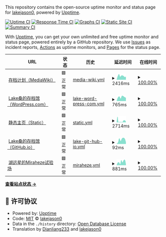 This repository contains the open-source uptime monitor and status page for [lakejason0](https://lakejason0.wordpress.com), powered by [Upptime](https://github.com/upptime/upptime).

[![Uptime CI](https://github.com/lakejason0/status/workflows/Uptime%20CI/badge.svg)](https://github.com/upptime/upptime/actions?query=workflow%3A%22Uptime+CI%22)
[![Response Time CI](https://github.com/lakejason0/status/workflows/Response%20Time%20CI/badge.svg)](https://github.com/upptime/upptime/actions?query=workflow%3A%22Response+Time+CI%22)
[![Graphs CI](https://github.com/lakejason0/status/workflows/Graphs%20CI/badge.svg)](https://github.com/upptime/upptime/actions?query=workflow%3A%22Graphs+CI%22)
[![Static Site CI](https://github.com/lakejason0/status/workflows/Static%20Site%20CI/badge.svg)](https://github.com/upptime/upptime/actions?query=workflow%3A%22Static+Site+CI%22)
[![Summary CI](https://github.com/lakejason0/status/workflows/Summary%20CI/badge.svg)](https://github.com/upptime/upptime/actions?query=workflow%3A%22Summary+CI%22)

With [Upptime](https://upptime.js.org), you can get your own unlimited and free uptime monitor and status page, powered entirely by a GitHub repository. We use [Issues](https://github.com/lakejason0/status/issues) as incident reports, [Actions](https://github.com/lakejason0/status/actions) as uptime monitors, and [Pages](https://status.lakejason0.ml) for the status page.

<!--start: status pages-->
<!-- This summary is generated by Upptime (https://github.com/upptime/upptime) -->
<!-- Do not edit this manually, your changes will be overwritten -->
<!-- prettier-ignore -->
| URL | 状态 | 历史 | 延迟时间 | 在线时间 |
| --- | ------ | ------- | ------------- | ------ |
| <img alt="" src="https://favicons.githubusercontent.com/lakeus.xyz" height="13"> [存档计划（MediaWiki）](https://lakeus.xyz) | 🟩 正常 | [media-wiki.yml](https://github.com/lakejason0/status/commits/HEAD/history/media-wiki.yml) | <details><summary><img alt="延迟时间图表" src="./graphs/media-wiki/response-time-week.png" height="20"> 2416ms</summary><br><a href="https://status.lakejason0.ml/history/media-wiki"><img alt="延迟时间 4324" src="https://img.shields.io/endpoint?url=https%3A%2F%2Fraw.githubusercontent.com%2Flakejason0%2Fstatus%2FHEAD%2Fapi%2Fmedia-wiki%2Fresponse-time.json"></a><br><a href="https://status.lakejason0.ml/history/media-wiki"><img alt="24小时延迟时间 1966" src="https://img.shields.io/endpoint?url=https%3A%2F%2Fraw.githubusercontent.com%2Flakejason0%2Fstatus%2FHEAD%2Fapi%2Fmedia-wiki%2Fresponse-time-day.json"></a><br><a href="https://status.lakejason0.ml/history/media-wiki"><img alt="7天延迟时间 2416" src="https://img.shields.io/endpoint?url=https%3A%2F%2Fraw.githubusercontent.com%2Flakejason0%2Fstatus%2FHEAD%2Fapi%2Fmedia-wiki%2Fresponse-time-week.json"></a><br><a href="https://status.lakejason0.ml/history/media-wiki"><img alt="30天延迟时间 6024" src="https://img.shields.io/endpoint?url=https%3A%2F%2Fraw.githubusercontent.com%2Flakejason0%2Fstatus%2FHEAD%2Fapi%2Fmedia-wiki%2Fresponse-time-month.json"></a><br><a href="https://status.lakejason0.ml/history/media-wiki"><img alt="1年延迟时间 4324" src="https://img.shields.io/endpoint?url=https%3A%2F%2Fraw.githubusercontent.com%2Flakejason0%2Fstatus%2FHEAD%2Fapi%2Fmedia-wiki%2Fresponse-time-year.json"></a></details> | <details><summary><a href="https://status.lakejason0.ml/history/media-wiki">100.00%</a></summary><a href="https://status.lakejason0.ml/history/media-wiki"><img alt="在线时间 99.99%" src="https://img.shields.io/endpoint?url=https%3A%2F%2Fraw.githubusercontent.com%2Flakejason0%2Fstatus%2FHEAD%2Fapi%2Fmedia-wiki%2Fuptime.json"></a><br><a href="https://status.lakejason0.ml/history/media-wiki"><img alt="24小时在线时间 100.00%" src="https://img.shields.io/endpoint?url=https%3A%2F%2Fraw.githubusercontent.com%2Flakejason0%2Fstatus%2FHEAD%2Fapi%2Fmedia-wiki%2Fuptime-day.json"></a><br><a href="https://status.lakejason0.ml/history/media-wiki"><img alt="7天在线时间 100.00%" src="https://img.shields.io/endpoint?url=https%3A%2F%2Fraw.githubusercontent.com%2Flakejason0%2Fstatus%2FHEAD%2Fapi%2Fmedia-wiki%2Fuptime-week.json"></a><br><a href="https://status.lakejason0.ml/history/media-wiki"><img alt="30天在线时间 100.00%" src="https://img.shields.io/endpoint?url=https%3A%2F%2Fraw.githubusercontent.com%2Flakejason0%2Fstatus%2FHEAD%2Fapi%2Fmedia-wiki%2Fuptime-month.json"></a><br><a href="https://status.lakejason0.ml/history/media-wiki"><img alt="1年在线时间 99.99%" src="https://img.shields.io/endpoint?url=https%3A%2F%2Fraw.githubusercontent.com%2Flakejason0%2Fstatus%2FHEAD%2Fapi%2Fmedia-wiki%2Fuptime-year.json"></a></details>
| <img alt="" src="https://favicons.githubusercontent.com/lakejason0.wordpress.com" height="13"> [Lake桑的存档馆（WordPress.com）](https://lakejason0.wordpress.com) | 🟩 正常 | [lake-word-press-com.yml](https://github.com/lakejason0/status/commits/HEAD/history/lake-word-press-com.yml) | <details><summary><img alt="延迟时间图表" src="./graphs/lake-word-press-com/response-time-week.png" height="20"> 765ms</summary><br><a href="https://status.lakejason0.ml/history/lake-word-press-com"><img alt="延迟时间 667" src="https://img.shields.io/endpoint?url=https%3A%2F%2Fraw.githubusercontent.com%2Flakejason0%2Fstatus%2FHEAD%2Fapi%2Flake-word-press-com%2Fresponse-time.json"></a><br><a href="https://status.lakejason0.ml/history/lake-word-press-com"><img alt="24小时延迟时间 633" src="https://img.shields.io/endpoint?url=https%3A%2F%2Fraw.githubusercontent.com%2Flakejason0%2Fstatus%2FHEAD%2Fapi%2Flake-word-press-com%2Fresponse-time-day.json"></a><br><a href="https://status.lakejason0.ml/history/lake-word-press-com"><img alt="7天延迟时间 765" src="https://img.shields.io/endpoint?url=https%3A%2F%2Fraw.githubusercontent.com%2Flakejason0%2Fstatus%2FHEAD%2Fapi%2Flake-word-press-com%2Fresponse-time-week.json"></a><br><a href="https://status.lakejason0.ml/history/lake-word-press-com"><img alt="30天延迟时间 740" src="https://img.shields.io/endpoint?url=https%3A%2F%2Fraw.githubusercontent.com%2Flakejason0%2Fstatus%2FHEAD%2Fapi%2Flake-word-press-com%2Fresponse-time-month.json"></a><br><a href="https://status.lakejason0.ml/history/lake-word-press-com"><img alt="1年延迟时间 667" src="https://img.shields.io/endpoint?url=https%3A%2F%2Fraw.githubusercontent.com%2Flakejason0%2Fstatus%2FHEAD%2Fapi%2Flake-word-press-com%2Fresponse-time-year.json"></a></details> | <details><summary><a href="https://status.lakejason0.ml/history/lake-word-press-com">100.00%</a></summary><a href="https://status.lakejason0.ml/history/lake-word-press-com"><img alt="在线时间 99.98%" src="https://img.shields.io/endpoint?url=https%3A%2F%2Fraw.githubusercontent.com%2Flakejason0%2Fstatus%2FHEAD%2Fapi%2Flake-word-press-com%2Fuptime.json"></a><br><a href="https://status.lakejason0.ml/history/lake-word-press-com"><img alt="24小时在线时间 100.00%" src="https://img.shields.io/endpoint?url=https%3A%2F%2Fraw.githubusercontent.com%2Flakejason0%2Fstatus%2FHEAD%2Fapi%2Flake-word-press-com%2Fuptime-day.json"></a><br><a href="https://status.lakejason0.ml/history/lake-word-press-com"><img alt="7天在线时间 100.00%" src="https://img.shields.io/endpoint?url=https%3A%2F%2Fraw.githubusercontent.com%2Flakejason0%2Fstatus%2FHEAD%2Fapi%2Flake-word-press-com%2Fuptime-week.json"></a><br><a href="https://status.lakejason0.ml/history/lake-word-press-com"><img alt="30天在线时间 100.00%" src="https://img.shields.io/endpoint?url=https%3A%2F%2Fraw.githubusercontent.com%2Flakejason0%2Fstatus%2FHEAD%2Fapi%2Flake-word-press-com%2Fuptime-month.json"></a><br><a href="https://status.lakejason0.ml/history/lake-word-press-com"><img alt="1年在线时间 99.98%" src="https://img.shields.io/endpoint?url=https%3A%2F%2Fraw.githubusercontent.com%2Flakejason0%2Fstatus%2FHEAD%2Fapi%2Flake-word-press-com%2Fuptime-year.json"></a></details>
| <img alt="" src="https://favicons.githubusercontent.com/lakejason0.ml" height="13"> [静态主页（Static）](https://lakejason0.ml) | 🟩 正常 | [static.yml](https://github.com/lakejason0/status/commits/HEAD/history/static.yml) | <details><summary><img alt="延迟时间图表" src="./graphs/static/response-time-week.png" height="20"> 2714ms</summary><br><a href="https://status.lakejason0.ml/history/static"><img alt="延迟时间 1150" src="https://img.shields.io/endpoint?url=https%3A%2F%2Fraw.githubusercontent.com%2Flakejason0%2Fstatus%2FHEAD%2Fapi%2Fstatic%2Fresponse-time.json"></a><br><a href="https://status.lakejason0.ml/history/static"><img alt="24小时延迟时间 4133" src="https://img.shields.io/endpoint?url=https%3A%2F%2Fraw.githubusercontent.com%2Flakejason0%2Fstatus%2FHEAD%2Fapi%2Fstatic%2Fresponse-time-day.json"></a><br><a href="https://status.lakejason0.ml/history/static"><img alt="7天延迟时间 2714" src="https://img.shields.io/endpoint?url=https%3A%2F%2Fraw.githubusercontent.com%2Flakejason0%2Fstatus%2FHEAD%2Fapi%2Fstatic%2Fresponse-time-week.json"></a><br><a href="https://status.lakejason0.ml/history/static"><img alt="30天延迟时间 1994" src="https://img.shields.io/endpoint?url=https%3A%2F%2Fraw.githubusercontent.com%2Flakejason0%2Fstatus%2FHEAD%2Fapi%2Fstatic%2Fresponse-time-month.json"></a><br><a href="https://status.lakejason0.ml/history/static"><img alt="1年延迟时间 1150" src="https://img.shields.io/endpoint?url=https%3A%2F%2Fraw.githubusercontent.com%2Flakejason0%2Fstatus%2FHEAD%2Fapi%2Fstatic%2Fresponse-time-year.json"></a></details> | <details><summary><a href="https://status.lakejason0.ml/history/static">100.00%</a></summary><a href="https://status.lakejason0.ml/history/static"><img alt="在线时间 100.00%" src="https://img.shields.io/endpoint?url=https%3A%2F%2Fraw.githubusercontent.com%2Flakejason0%2Fstatus%2FHEAD%2Fapi%2Fstatic%2Fuptime.json"></a><br><a href="https://status.lakejason0.ml/history/static"><img alt="24小时在线时间 100.00%" src="https://img.shields.io/endpoint?url=https%3A%2F%2Fraw.githubusercontent.com%2Flakejason0%2Fstatus%2FHEAD%2Fapi%2Fstatic%2Fuptime-day.json"></a><br><a href="https://status.lakejason0.ml/history/static"><img alt="7天在线时间 100.00%" src="https://img.shields.io/endpoint?url=https%3A%2F%2Fraw.githubusercontent.com%2Flakejason0%2Fstatus%2FHEAD%2Fapi%2Fstatic%2Fuptime-week.json"></a><br><a href="https://status.lakejason0.ml/history/static"><img alt="30天在线时间 100.00%" src="https://img.shields.io/endpoint?url=https%3A%2F%2Fraw.githubusercontent.com%2Flakejason0%2Fstatus%2FHEAD%2Fapi%2Fstatic%2Fuptime-month.json"></a><br><a href="https://status.lakejason0.ml/history/static"><img alt="1年在线时间 100.00%" src="https://img.shields.io/endpoint?url=https%3A%2F%2Fraw.githubusercontent.com%2Flakejason0%2Fstatus%2FHEAD%2Fapi%2Fstatic%2Fuptime-year.json"></a></details>
| <img alt="" src="https://favicons.githubusercontent.com/lakejason0.github.io" height="13"> [Lake桑的存档馆（GitHub.io）](https://lakejason0.github.io) | 🟩 正常 | [lake-git-hub-io.yml](https://github.com/lakejason0/status/commits/HEAD/history/lake-git-hub-io.yml) | <details><summary><img alt="延迟时间图表" src="./graphs/lake-git-hub-io/response-time-week.png" height="20"> 92ms</summary><br><a href="https://status.lakejason0.ml/history/lake-git-hub-io"><img alt="延迟时间 142" src="https://img.shields.io/endpoint?url=https%3A%2F%2Fraw.githubusercontent.com%2Flakejason0%2Fstatus%2FHEAD%2Fapi%2Flake-git-hub-io%2Fresponse-time.json"></a><br><a href="https://status.lakejason0.ml/history/lake-git-hub-io"><img alt="24小时延迟时间 39" src="https://img.shields.io/endpoint?url=https%3A%2F%2Fraw.githubusercontent.com%2Flakejason0%2Fstatus%2FHEAD%2Fapi%2Flake-git-hub-io%2Fresponse-time-day.json"></a><br><a href="https://status.lakejason0.ml/history/lake-git-hub-io"><img alt="7天延迟时间 92" src="https://img.shields.io/endpoint?url=https%3A%2F%2Fraw.githubusercontent.com%2Flakejason0%2Fstatus%2FHEAD%2Fapi%2Flake-git-hub-io%2Fresponse-time-week.json"></a><br><a href="https://status.lakejason0.ml/history/lake-git-hub-io"><img alt="30天延迟时间 94" src="https://img.shields.io/endpoint?url=https%3A%2F%2Fraw.githubusercontent.com%2Flakejason0%2Fstatus%2FHEAD%2Fapi%2Flake-git-hub-io%2Fresponse-time-month.json"></a><br><a href="https://status.lakejason0.ml/history/lake-git-hub-io"><img alt="1年延迟时间 142" src="https://img.shields.io/endpoint?url=https%3A%2F%2Fraw.githubusercontent.com%2Flakejason0%2Fstatus%2FHEAD%2Fapi%2Flake-git-hub-io%2Fresponse-time-year.json"></a></details> | <details><summary><a href="https://status.lakejason0.ml/history/lake-git-hub-io">100.00%</a></summary><a href="https://status.lakejason0.ml/history/lake-git-hub-io"><img alt="在线时间 100.00%" src="https://img.shields.io/endpoint?url=https%3A%2F%2Fraw.githubusercontent.com%2Flakejason0%2Fstatus%2FHEAD%2Fapi%2Flake-git-hub-io%2Fuptime.json"></a><br><a href="https://status.lakejason0.ml/history/lake-git-hub-io"><img alt="24小时在线时间 100.00%" src="https://img.shields.io/endpoint?url=https%3A%2F%2Fraw.githubusercontent.com%2Flakejason0%2Fstatus%2FHEAD%2Fapi%2Flake-git-hub-io%2Fuptime-day.json"></a><br><a href="https://status.lakejason0.ml/history/lake-git-hub-io"><img alt="7天在线时间 100.00%" src="https://img.shields.io/endpoint?url=https%3A%2F%2Fraw.githubusercontent.com%2Flakejason0%2Fstatus%2FHEAD%2Fapi%2Flake-git-hub-io%2Fuptime-week.json"></a><br><a href="https://status.lakejason0.ml/history/lake-git-hub-io"><img alt="30天在线时间 100.00%" src="https://img.shields.io/endpoint?url=https%3A%2F%2Fraw.githubusercontent.com%2Flakejason0%2Fstatus%2FHEAD%2Fapi%2Flake-git-hub-io%2Fuptime-month.json"></a><br><a href="https://status.lakejason0.ml/history/lake-git-hub-io"><img alt="1年在线时间 100.00%" src="https://img.shields.io/endpoint?url=https%3A%2F%2Fraw.githubusercontent.com%2Flakejason0%2Fstatus%2FHEAD%2Fapi%2Flake-git-hub-io%2Fuptime-year.json"></a></details>
| <img alt="" src="https://favicons.githubusercontent.com/lakeus.miraheze.org" height="13"> [湖远星的Miraheze试验场](https://lakeus.miraheze.org) | 🟩 正常 | [miraheze.yml](https://github.com/lakejason0/status/commits/HEAD/history/miraheze.yml) | <details><summary><img alt="延迟时间图表" src="./graphs/miraheze/response-time-week.png" height="20"> 881ms</summary><br><a href="https://status.lakejason0.ml/history/miraheze"><img alt="延迟时间 800" src="https://img.shields.io/endpoint?url=https%3A%2F%2Fraw.githubusercontent.com%2Flakejason0%2Fstatus%2FHEAD%2Fapi%2Fmiraheze%2Fresponse-time.json"></a><br><a href="https://status.lakejason0.ml/history/miraheze"><img alt="24小时延迟时间 1211" src="https://img.shields.io/endpoint?url=https%3A%2F%2Fraw.githubusercontent.com%2Flakejason0%2Fstatus%2FHEAD%2Fapi%2Fmiraheze%2Fresponse-time-day.json"></a><br><a href="https://status.lakejason0.ml/history/miraheze"><img alt="7天延迟时间 881" src="https://img.shields.io/endpoint?url=https%3A%2F%2Fraw.githubusercontent.com%2Flakejason0%2Fstatus%2FHEAD%2Fapi%2Fmiraheze%2Fresponse-time-week.json"></a><br><a href="https://status.lakejason0.ml/history/miraheze"><img alt="30天延迟时间 709" src="https://img.shields.io/endpoint?url=https%3A%2F%2Fraw.githubusercontent.com%2Flakejason0%2Fstatus%2FHEAD%2Fapi%2Fmiraheze%2Fresponse-time-month.json"></a><br><a href="https://status.lakejason0.ml/history/miraheze"><img alt="1年延迟时间 800" src="https://img.shields.io/endpoint?url=https%3A%2F%2Fraw.githubusercontent.com%2Flakejason0%2Fstatus%2FHEAD%2Fapi%2Fmiraheze%2Fresponse-time-year.json"></a></details> | <details><summary><a href="https://status.lakejason0.ml/history/miraheze">100.00%</a></summary><a href="https://status.lakejason0.ml/history/miraheze"><img alt="在线时间 100.00%" src="https://img.shields.io/endpoint?url=https%3A%2F%2Fraw.githubusercontent.com%2Flakejason0%2Fstatus%2FHEAD%2Fapi%2Fmiraheze%2Fuptime.json"></a><br><a href="https://status.lakejason0.ml/history/miraheze"><img alt="24小时在线时间 100.00%" src="https://img.shields.io/endpoint?url=https%3A%2F%2Fraw.githubusercontent.com%2Flakejason0%2Fstatus%2FHEAD%2Fapi%2Fmiraheze%2Fuptime-day.json"></a><br><a href="https://status.lakejason0.ml/history/miraheze"><img alt="7天在线时间 100.00%" src="https://img.shields.io/endpoint?url=https%3A%2F%2Fraw.githubusercontent.com%2Flakejason0%2Fstatus%2FHEAD%2Fapi%2Fmiraheze%2Fuptime-week.json"></a><br><a href="https://status.lakejason0.ml/history/miraheze"><img alt="30天在线时间 100.00%" src="https://img.shields.io/endpoint?url=https%3A%2F%2Fraw.githubusercontent.com%2Flakejason0%2Fstatus%2FHEAD%2Fapi%2Fmiraheze%2Fuptime-month.json"></a><br><a href="https://status.lakejason0.ml/history/miraheze"><img alt="1年在线时间 100.00%" src="https://img.shields.io/endpoint?url=https%3A%2F%2Fraw.githubusercontent.com%2Flakejason0%2Fstatus%2FHEAD%2Fapi%2Fmiraheze%2Fuptime-year.json"></a></details>

<!--end: status pages-->

[**查看站点状态 →**](https://status.lakejason0.ml)

## 📄 许可协议

- Powered by: [Upptime](https://github.com/upptime/upptime)
- Code: [MIT](./LICENSE) © [lakejason0](https://lakejason0.wordpress.com)
- Data in the `./history` directory: [Open Database License](https://opendatacommons.org/licenses/odbl/1-0/)
- Translation by [Dianliang233](https://github.com/Dianliang233) and [lakejason0](https://github.com/lakejason0)
